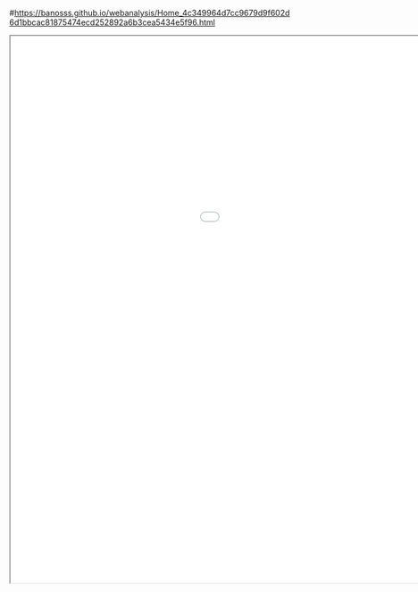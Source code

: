 #https://banosss.github.io/webanalysis/Home_4c349964d7cc9679d9f602d6d1bbcac81875474ecd252892a6b3cea5434e5f96.html
<iframe src="webanalysis/Home.html" width="1280" height="980"></iframe>

